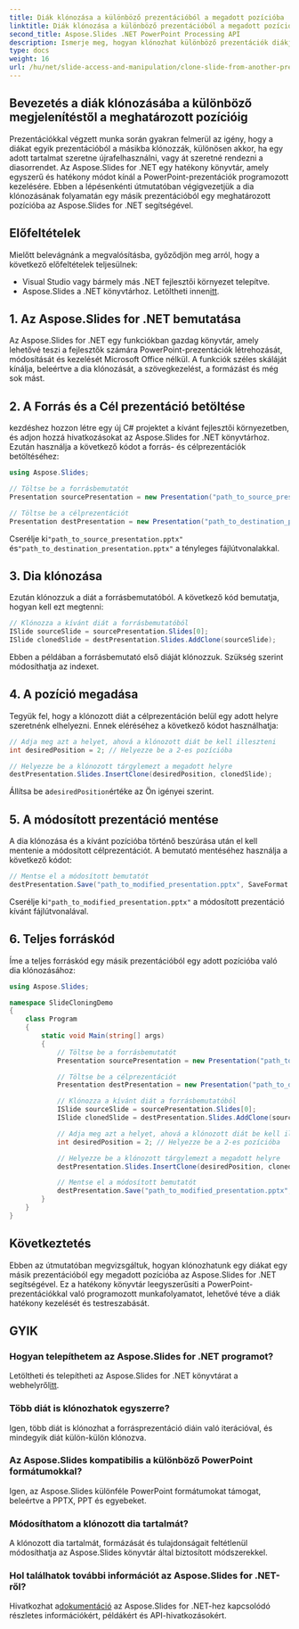 ```yaml
---
title: Diák klónozása a különböző prezentációból a megadott pozícióba
linktitle: Diák klónozása a különböző prezentációból a megadott pozícióba
second_title: Aspose.Slides .NET PowerPoint Processing API
description: Ismerje meg, hogyan klónozhat különböző prezentációk diákjait egy meghatározott pozícióba az Aspose.Slides for .NET segítségével. Lépésről lépésre, teljes forráskóddal, amely magában foglalja a dia klónozását, a pozíció specifikációját és a prezentáció mentését.
type: docs
weight: 16
url: /hu/net/slide-access-and-manipulation/clone-slide-from-another-presentation-specified-position/
---
```


## Bevezetés a diák klónozásába a különböző megjelenítéstől a meghatározott pozícióig

Prezentációkkal végzett munka során gyakran felmerül az igény, hogy a diákat egyik prezentációból a másikba klónozzák, különösen akkor, ha egy adott tartalmat szeretne újrafelhasználni, vagy át szeretné rendezni a diasorrendet. Az Aspose.Slides for .NET egy hatékony könyvtár, amely egyszerű és hatékony módot kínál a PowerPoint-prezentációk programozott kezelésére. Ebben a lépésenkénti útmutatóban végigvezetjük a dia klónozásának folyamatán egy másik prezentációból egy meghatározott pozícióba az Aspose.Slides for .NET segítségével.

## Előfeltételek

Mielőtt belevágnánk a megvalósításba, győződjön meg arról, hogy a következő előfeltételek teljesülnek:

- Visual Studio vagy bármely más .NET fejlesztői környezet telepítve.
-  Aspose.Slides a .NET könyvtárhoz. Letöltheti innen[itt](https://releases.aspose.com/slides/net/).

## 1. Az Aspose.Slides for .NET bemutatása

Az Aspose.Slides for .NET egy funkciókban gazdag könyvtár, amely lehetővé teszi a fejlesztők számára PowerPoint-prezentációk létrehozását, módosítását és kezelését Microsoft Office nélkül. A funkciók széles skáláját kínálja, beleértve a dia klónozását, a szövegkezelést, a formázást és még sok mást.

## 2. A Forrás és a Cél prezentáció betöltése

kezdéshez hozzon létre egy új C# projektet a kívánt fejlesztői környezetben, és adjon hozzá hivatkozásokat az Aspose.Slides for .NET könyvtárhoz. Ezután használja a következő kódot a forrás- és célprezentációk betöltéséhez:

```csharp
using Aspose.Slides;

// Töltse be a forrásbemutatót
Presentation sourcePresentation = new Presentation("path_to_source_presentation.pptx");

// Töltse be a célprezentációt
Presentation destPresentation = new Presentation("path_to_destination_presentation.pptx");
```

 Cserélje ki`"path_to_source_presentation.pptx"` és`"path_to_destination_presentation.pptx"` a tényleges fájlútvonalakkal.

## 3. Dia klónozása

Ezután klónozzuk a diát a forrásbemutatóból. A következő kód bemutatja, hogyan kell ezt megtenni:

```csharp
// Klónozza a kívánt diát a forrásbemutatóból
ISlide sourceSlide = sourcePresentation.Slides[0];
ISlide clonedSlide = destPresentation.Slides.AddClone(sourceSlide);
```

Ebben a példában a forrásbemutató első diáját klónozzuk. Szükség szerint módosíthatja az indexet.

## 4. A pozíció megadása

Tegyük fel, hogy a klónozott diát a célprezentáción belül egy adott helyre szeretnénk elhelyezni. Ennek eléréséhez a következő kódot használhatja:

```csharp
// Adja meg azt a helyet, ahová a klónozott diát be kell illeszteni
int desiredPosition = 2; // Helyezze be a 2-es pozícióba

// Helyezze be a klónozott tárgylemezt a megadott helyre
destPresentation.Slides.InsertClone(desiredPosition, clonedSlide);
```

 Állítsa be a`desiredPosition`értéke az Ön igényei szerint.

## 5. A módosított prezentáció mentése

A dia klónozása és a kívánt pozícióba történő beszúrása után el kell mentenie a módosított célprezentációt. A bemutató mentéséhez használja a következő kódot:

```csharp
// Mentse el a módosított bemutatót
destPresentation.Save("path_to_modified_presentation.pptx", SaveFormat.Pptx);
```

 Cserélje ki`"path_to_modified_presentation.pptx"` a módosított prezentáció kívánt fájlútvonalával.

## 6. Teljes forráskód

Íme a teljes forráskód egy másik prezentációból egy adott pozícióba való dia klónozásához:

```csharp
using Aspose.Slides;

namespace SlideCloningDemo
{
    class Program
    {
        static void Main(string[] args)
        {
            // Töltse be a forrásbemutatót
            Presentation sourcePresentation = new Presentation("path_to_source_presentation.pptx");

            // Töltse be a célprezentációt
            Presentation destPresentation = new Presentation("path_to_destination_presentation.pptx");

            // Klónozza a kívánt diát a forrásbemutatóból
            ISlide sourceSlide = sourcePresentation.Slides[0];
            ISlide clonedSlide = destPresentation.Slides.AddClone(sourceSlide);

            // Adja meg azt a helyet, ahová a klónozott diát be kell illeszteni
            int desiredPosition = 2; // Helyezze be a 2-es pozícióba

            // Helyezze be a klónozott tárgylemezt a megadott helyre
            destPresentation.Slides.InsertClone(desiredPosition, clonedSlide);

            // Mentse el a módosított bemutatót
            destPresentation.Save("path_to_modified_presentation.pptx", SaveFormat.Pptx);
        }
    }
}
```

## Következtetés

Ebben az útmutatóban megvizsgáltuk, hogyan klónozhatunk egy diákat egy másik prezentációból egy megadott pozícióba az Aspose.Slides for .NET segítségével. Ez a hatékony könyvtár leegyszerűsíti a PowerPoint-prezentációkkal való programozott munkafolyamatot, lehetővé téve a diák hatékony kezelését és testreszabását.

## GYIK

### Hogyan telepíthetem az Aspose.Slides for .NET programot?

 Letöltheti és telepítheti az Aspose.Slides for .NET könyvtárat a webhelyről[itt](https://releases.aspose.com/slides/net/).

### Több diát is klónozhatok egyszerre?

Igen, több diát is klónozhat a forrásprezentáció diáin való iterációval, és mindegyik diát külön-külön klónozva.

### Az Aspose.Slides kompatibilis a különböző PowerPoint formátumokkal?

Igen, az Aspose.Slides különféle PowerPoint formátumokat támogat, beleértve a PPTX, PPT és egyebeket.

### Módosíthatom a klónozott dia tartalmát?

A klónozott dia tartalmát, formázását és tulajdonságait feltétlenül módosíthatja az Aspose.Slides könyvtár által biztosított módszerekkel.

### Hol találhatok további információt az Aspose.Slides for .NET-ről?

 Hivatkozhat a[dokumentáció](https://reference.aspose.com/slides/net/) az Aspose.Slides for .NET-hez kapcsolódó részletes információkért, példákért és API-hivatkozásokért.
